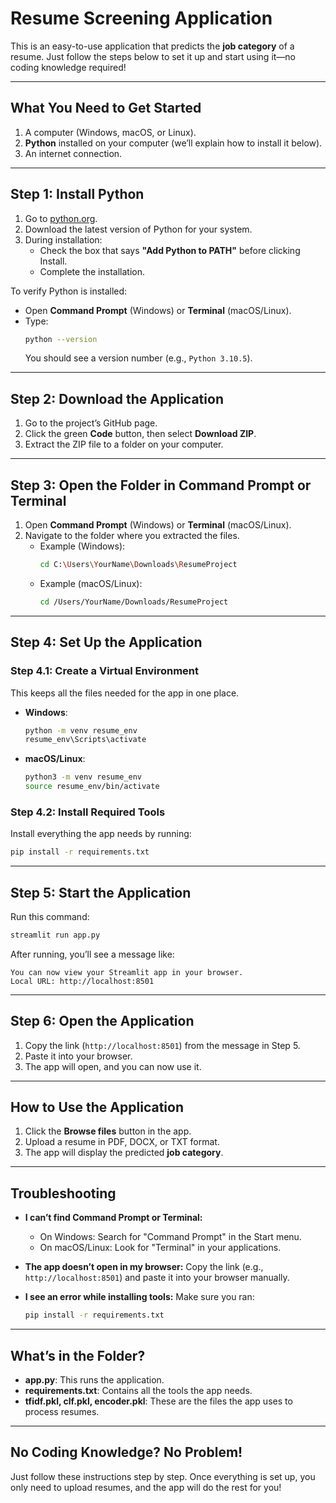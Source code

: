 # Resume Screening Application

This is an easy-to-use application that predicts the **job category** of a resume. Just follow the steps below to set it up and start using it—no coding knowledge required!

---

## What You Need to Get Started

1. A computer (Windows, macOS, or Linux).
2. **Python** installed on your computer (we’ll explain how to install it below).
3. An internet connection.

---

## Step 1: Install Python

1. Go to [python.org](https://www.python.org/downloads/).
2. Download the latest version of Python for your system.
3. During installation:
   - Check the box that says **"Add Python to PATH"** before clicking Install.
   - Complete the installation.

To verify Python is installed:
- Open **Command Prompt** (Windows) or **Terminal** (macOS/Linux).
- Type:
  ```bash
  python --version
  ```
  You should see a version number (e.g., `Python 3.10.5`).

---

## Step 2: Download the Application

1. Go to the project’s GitHub page.
2. Click the green **Code** button, then select **Download ZIP**.
3. Extract the ZIP file to a folder on your computer.

---

## Step 3: Open the Folder in Command Prompt or Terminal

1. Open **Command Prompt** (Windows) or **Terminal** (macOS/Linux).
2. Navigate to the folder where you extracted the files.
   - Example (Windows):
     ```bash
     cd C:\Users\YourName\Downloads\ResumeProject
     ```
   - Example (macOS/Linux):
     ```bash
     cd /Users/YourName/Downloads/ResumeProject
     ```

---

## Step 4: Set Up the Application

### Step 4.1: Create a Virtual Environment
This keeps all the files needed for the app in one place.
- **Windows**:
  ```bash
  python -m venv resume_env
  resume_env\Scripts\activate
  ```
- **macOS/Linux**:
  ```bash
  python3 -m venv resume_env
  source resume_env/bin/activate
  ```

### Step 4.2: Install Required Tools
Install everything the app needs by running:
```bash
pip install -r requirements.txt
```

---

## Step 5: Start the Application

Run this command:
```bash
streamlit run app.py
```

After running, you’ll see a message like:
```
You can now view your Streamlit app in your browser.
Local URL: http://localhost:8501
```

---

## Step 6: Open the Application

1. Copy the link (`http://localhost:8501`) from the message in Step 5.
2. Paste it into your browser.
3. The app will open, and you can now use it.

---

## How to Use the Application

1. Click the **Browse files** button in the app.
2. Upload a resume in PDF, DOCX, or TXT format.
3. The app will display the predicted **job category**.

---

## Troubleshooting

- **I can’t find Command Prompt or Terminal:**
  - On Windows: Search for "Command Prompt" in the Start menu.
  - On macOS/Linux: Look for "Terminal" in your applications.
  
- **The app doesn’t open in my browser:** Copy the link (e.g., `http://localhost:8501`) and paste it into your browser manually.

- **I see an error while installing tools:** Make sure you ran:
  ```bash
  pip install -r requirements.txt
  ```

---

## What’s in the Folder?

- **app.py**: This runs the application.
- **requirements.txt**: Contains all the tools the app needs.
- **tfidf.pkl, clf.pkl, encoder.pkl**: These are the files the app uses to process resumes.

---

## No Coding Knowledge? No Problem!

Just follow these instructions step by step. Once everything is set up, you only need to upload resumes, and the app will do the rest for you!
